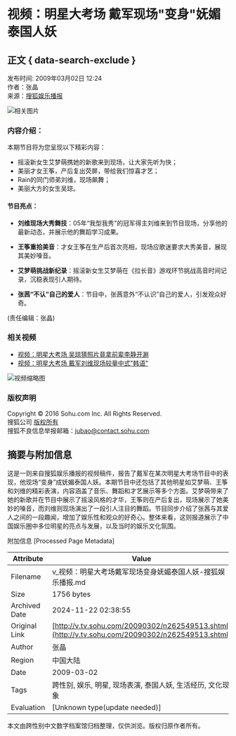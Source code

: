 # 视频：明星大考场 戴军现场"变身"妩媚泰国人妖

## 正文 { data-search-exclude }


发布时间: 2009年03月02日 12:24  
作者：张晶  
来源：[搜狐娱乐播报](https://v.sohu.com/20090302/n262549513.shtml)

![相关图片](https://photocdn.sohu.com/20071226/Img254317379.jpg)

### 内容介绍：

本期节目将为您呈现以下精彩内容：

- 摇滚新女生艾梦萌携她的新歌来到现场，让大家先听为快；
- 美丽才女王筝，产后复出荧屏，带给我们惊喜才艺；
- Rain的同门师弟刘维，现场飙舞；
- 美丽大方的女生吴琼。

#### 节目亮点：

- **刘维现场大秀舞技**：05年“我型我秀”的冠军得主刘维来到节目现场，分享他的最新动态，并展示他的舞蹈学习成果。

- **王筝重拾美音**：才女王筝在生产后首次亮相，现场应歌迷要求大秀美音，展现其美妙嗓音。

- **艾梦萌挑战新纪录**：摇滚新女生艾梦萌在《拉长音》游戏环节挑战高音时间记录，沉稳表现引人期待。

- **张茜“不认”自己的爱人**：节目中，张茜意外“不认识”自己的爱人，引发观众好奇。

(责任编辑：张晶)

### 相关视频

- [视频：明星大考场 吴琼猜照片竟拿前辈李静开涮](https://v.sohu.com/20090302/n262549156.shtml)
- [视频：明星大考场 戴军刘维现场较量中式"韩语"](https://v.sohu.com/20090302/n262549622.shtml)

![视频缩略图](https://photocdn.sohu.com/20090302/e7394454-798c-45a9-afdd-f908efd542afS.jpg)

### 版权声明

Copyright © 2016 Sohu.com Inc. All Rights Reserved.  
搜狐公司 [版权所有](https://corp.sohu.com/s2007/copyright/)  
搜狐不良信息举报邮箱：[jubao@contact.sohu.com](mailto:jubao@contact.sohu.com)

## 摘要与附加信息

<!-- tcd_abstract -->
这是一则来自搜狐娱乐播报的视频稿件，报告了戴军在某次明星大考场节目中的表现，他现场“变身”成妩媚泰国人妖。本期节目中还包括了其他明星如艾梦萌、王筝和刘维的精彩表演，内容涵盖了音乐、舞蹈和才艺展示等多个方面。艾梦萌带来了她的新歌并在节目中展示了摇滚风格的才华，王筝则在产后复出，现场展示了她美妙的嗓音，而刘维则现场演出了一段引人注目的舞蹈。节目同步介绍了张茜与其爱人之间的一段趣闻，增加了娱乐性和观众的好奇心。整体来看，这则报道展示了中国娱乐圈中多位明星的亮点与发展，以及当时的娱乐文化氛围。
<!-- tcd_abstract_end -->

附加信息 [Processed Page Metadata]

| Attribute       | Value                                  |
|-----------------|----------------------------------------|
| Filename        | v_视频：明星大考场戴军现场变身妩媚泰国人妖-搜狐娱乐播报.md                             |
| Size            | 1756 bytes                           |
| Archived Date   | 2024-11-22 02:38:55                             |
| Original Link   | [http://v.tv.sohu.com/20090302/n262549513.shtml](http://v.tv.sohu.com/20090302/n262549513.shtml)                       |
| Author          | 张晶                               |
| Region          | 中国大陆                               |
| Date            | 2009-03-02                                 |
| Tags            | 跨性别, 娱乐, 明星, 现场表演, 泰国人妖, 生活经历, 文化现象                                 |
| Evaluation            | [Unknown type(update needed)]                                 |
<!-- tcd_table_end -->

本文由跨性别中文数字档案馆归档整理，仅供浏览。版权归原作者所有。
